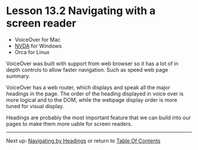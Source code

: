 # Lesson 13.2 Navigating with a screen reader

- VoiceOver for Mac
- [NVDA](http://www.nvaccess.org/) for Windows
- Orca for Linux

VoiceOver was built with support from web browser so it has a lot of in depth controls to allow faster navigation. Such as speed web page summary.

VoiceOver has a web router, which displays and speak all the major headings in the page. The order of the heading displayed in voice over is more logical and to the DOM, while the webpage display order is more tuned for visual display.

Headings are probably the most important feature that we can build into our pages to make them more uable for screen readers.

- - -
Next up: [Navigating by Headings](ND024_Part2_Lesson13_03.md) or return to [Table Of Contents](./ND024_TableOfContents.md)
